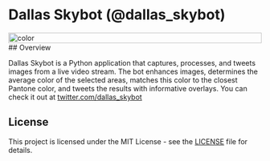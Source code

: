 
# Dallas Skybot (@dallas_skybot)
<div style="display:flex">
    <img src="/screenshot" alt="color" style="width:100%;">
</div>
## Overview

Dallas Skybot is a Python application that captures, processes, and tweets images from a live video stream. The bot enhances images, determines the average color of the selected areas, matches this color to the closest Pantone color, and tweets the results with informative overlays.
You can check it out at [twitter.com/dallas_skybot](https://twitter.com/dallas_skybot/)

## License

This project is licensed under the MIT License - see the [LICENSE](LICENSE) file for details.

